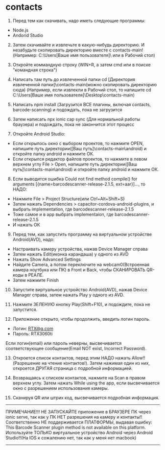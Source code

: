 # contacts
1) Перед тем как скачивать, надо иметь следующие программы:

- Node.js
- Andorid Studio

2) Затем скачивайте и извлечьте в какую-нибудь директорию. И незабудьте скопировать директорию вместе с contacts-main!
(Например: C:\Users\[Ваше имя пользователя]\ или в Рабочий стол)

3) Откройте коммандную строку (WIN+R, а затем cmd или в поиске "командная строка")

4) Написать там путь до извлеченной папки cd [Директория извлеченной папки]\contacts-main(можно скопировать директорию сюда)
(Например, если извлекли в Рабочий стол, то напишите cd C:\Users\[Ваше имя пользователя]\Desktop\contacts-main)

5) Написать npm install (Загрузится ВСЕ плагины, включая contacts, barcode-scanning) и подождать, пока не загрузится

6) Затем написать npx ionic cap sync (Для нормальной работы браузера) и подождать, пока не закончится этот процесс

7) Откройте Android Studio:

- Если открылось окно с выбором проектов, то нажмите OPEN, напишите путь директории([Ваш путь]\contacts-main\android) и откройте папку android и нажмите ОК.
- Если открылся редактор файлов проектов, то нажмите в левом верхнем углу File > Open, напишите путь директории([Ваш путь]\contacts-main\android) и откройте папку android и нажмите ОК.

8) Если выводится ошибка Could not find method compile() for arguments [{name=barcodescanner-release-2.1.5, ext=aar}]..., то НАДО:

- Нажмите File > Project Structure(или Ctrl+Alt+Shift+S)
- Затем нажать Dependencies > capacitor-cordova-android-plugins, и выбрать implementation, где barcodescanner-release-2.1.5
- Тоже самое и в app выбрать implementaion, где barcodescanner-release-2.1.5
- И нажать ОК

9) Перед тем, как запустить программу на виртуальном устройстве Android(AVD), надо:

- Настраивать камеру устройства, нажав Device Manager справа
- Затем нажать Edit(иконка карандаша) у одного из AVD
- Нажать Show Advanced Settings
- Найдите Camera, а потом переключите на webcam0(Встроенная камера ноутбука или ПК) в Front и Back, чтобы СКАНИРОВАТЬ QR-коды в РЕАЛЕ.
- Затем нажмите Finish
  
10) Запустите виртуальное устройство Android(AVD), нажав Device Manager справа, затем нажать Play у одного из AVD.
    
11) Нажмите ЗЕЛЕНУЮ кнопку Play(Shift+F10), и подождите, пока не запустится.

12) Приложение открыто, чтобы продолжить, введить логин пароль.
  
- Логин: RTX@g.com
- Пароль: RTX3060ti

Если логин(email) или пароль неверны, высвечивается соответствующее сообщение(Email NOT exist, Incorrect Password).

13) Откроется список контактов, перед этим НАДО нажать Allow!!(Разрешение на чтение контактов!). Затем нажимая один из них, откроется ДРУГАЯ страница с подробной информацией.

14) Возвращаясь к списком контактов, нажмите на Scan в правом верхнем углу. Затем нажать While using the app, если высвечивается окно с разрешением использования камеры.

15) Сканируя QR или штрих код, высвечивается подробная информация.

******
ПРИМЕЧАНИЕ!!! НЕ ЗАПУСКАЙТЕ приложение в БРАУЗЕРЕ ПК через ionic serve, так как у ПК НЕТ разрешения на камеру и контакты!!
Соответственно НЕ поддерживается ПЛАТФОРМЫ, выдавая ошибку: This Barcode Scanner plugin method is not available on this platform.
Используйте ТОЛЬКО виртуальное устройство Android через Android Studio!!(На IOS к сожалению нет, так как у меня нет macbook)
******
